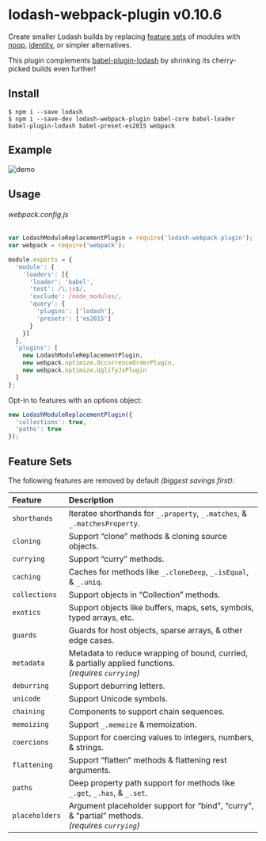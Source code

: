 # lodash-webpack-plugin v0.10.6

Create smaller Lodash builds by replacing [feature sets](#feature-sets) of modules
with [noop](https://lodash.com/docs#noop), [identity](https://lodash.com/docs#identity),
or simpler alternatives.

This plugin complements [babel-plugin-lodash](https://www.npmjs.com/package/babel-plugin-lodash)
by shrinking its cherry-picked builds even further!

## Install

```shell
$ npm i --save lodash
$ npm i --save-dev lodash-webpack-plugin babel-core babel-loader babel-plugin-lodash babel-preset-es2015 webpack
```

## Example

![demo](https://cloud.githubusercontent.com/assets/4303/15064867/2c5420b0-130e-11e6-8293-5037d359851f.gif)

## Usage

###### webpack.config.js
```js
var LodashModuleReplacementPlugin = require('lodash-webpack-plugin');
var webpack = require('webpack');

module.exports = {
  'module': {
    'loaders': [{
      'loader': 'babel',
      'test': /\.js$/,
      'exclude': /node_modules/,
      'query': {
        'plugins': ['lodash'],
        'presets': ['es2015']
      }
    }]
  },
  'plugins': [
    new LodashModuleReplacementPlugin,
    new webpack.optimize.OccurrenceOrderPlugin,
    new webpack.optimize.UglifyJsPlugin
  ]
};
```

Opt-in to features with an options object:
```js
new LodashModuleReplacementPlugin({
  'collections': true,
  'paths': true
});
```

## Feature Sets

The following features are removed by default _(biggest savings first)_:

| Feature | Description |
|:---|:---|
| `shorthands`   | Iteratee shorthands for `_.property`, `_.matches`, & `_.matchesProperty`. |
| `cloning`      | Support “clone” methods & cloning source objects. |
| `currying`     | Support “curry” methods. |
| `caching`      | Caches for methods like `_.cloneDeep`, `_.isEqual`, & `_.uniq`. |
| `collections`  | Support objects in “Collection” methods. |
| `exotics`      | Support objects like buffers, maps, sets, symbols, typed arrays, etc. |
| `guards`       | Guards for host objects, sparse arrays, & other edge cases. |
| `metadata`     | Metadata to reduce wrapping of bound, curried, & partially applied functions.<br>_(requires `currying`)_ |
| `deburring`    | Support deburring letters. |
| `unicode`      | Support Unicode symbols. |
| `chaining`     | Components to support chain sequences. |
| `memoizing`    | Support `_.memoize` & memoization. |
| `coercions`    | Support for coercing values to integers, numbers, & strings. |
| `flattening`   | Support “flatten” methods & flattening rest arguments. |
| `paths`        | Deep property path support for methods like `_.get`, `_.has`, & `_.set`. |
| `placeholders` | Argument placeholder support for “bind”, “curry”, & “partial” methods.<br>_(requires `currying`)_ |
